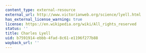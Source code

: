 ```yaml
---
content_type: external-resource
external_url: http://www.victorianweb.org/science/lyell.html
has_external_license_warning: true
license: https://en.wikipedia.org/wiki/All_rights_reserved
status: ''
title: Charles Lyell
uid: b7591914-ebbb-4fad-8c61-e1196f277b88
wayback_url: ''
---
```

